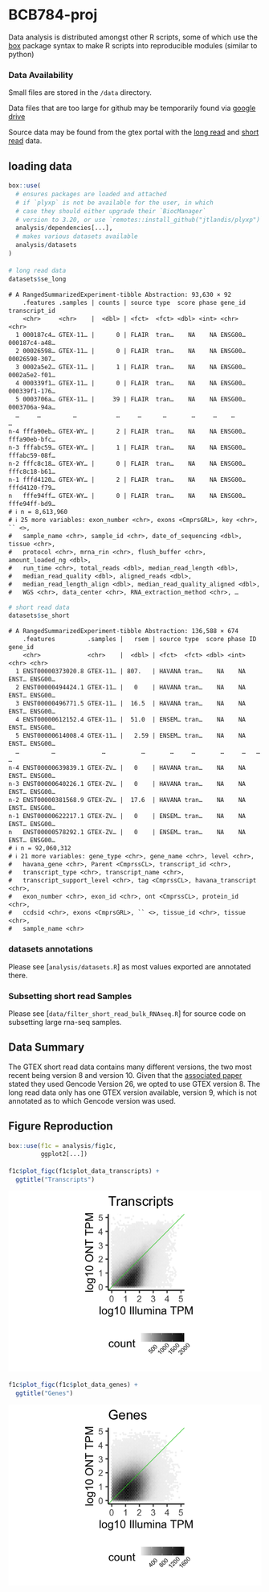 

# BCB784-proj

Data analysis is distributed amongst other R scripts, some of which use
the [box](https://github.com/klmr/box) package syntax to make R scripts
into reproducible modules (similar to python)

### Data Availability

Small files are stored in the `/data` directory.

Data files that are too large for github may be temporarily found via
[google
drive](https://drive.google.com/file/d/1kA661pwAmi0wLTlGC3YhXbE5J_nwMui2/view?usp=drive_link)

Source data may be found from the gtex portal with the [long
read](https://gtexportal.org/home/downloads/adult-gtex/long_read_data)
and [short
read](https://gtexportal.org/home/downloads/adult-gtex/bulk_tissue_expression)
data.

## loading data

``` r
box::use(
  # ensures packages are loaded and attached
  # if `plyxp` is not be available for the user, in which
  # case they should either upgrade their `BiocManager`
  # version to 3.20, or use `remotes::install_github("jtlandis/plyxp")`
  analysis/dependencies[...],
  # makes various datasets available
  analysis/datasets
)

# long read data
datasets$se_long
```

    # A RangedSummarizedExperiment-tibble Abstraction: 93,630 × 92
        .features .samples | counts | source type  score phase gene_id transcript_id
        <chr>     <chr>    |  <dbl> | <fct>  <fct> <dbl> <int> <chr>   <chr>        
      1 000187c4… GTEX-11… |      0 | FLAIR  tran…    NA    NA ENSG00… 000187c4-a48…
      2 00026598… GTEX-11… |      0 | FLAIR  tran…    NA    NA ENSG00… 00026598-307…
      3 0002a5e2… GTEX-11… |      1 | FLAIR  tran…    NA    NA ENSG00… 0002a5e2-f01…
      4 000339f1… GTEX-11… |      0 | FLAIR  tran…    NA    NA ENSG00… 000339f1-176…
      5 0003706a… GTEX-11… |     39 | FLAIR  tran…    NA    NA ENSG00… 0003706a-94a…
      …     …         …           …     …      …       …     …    …          …      
    n-4 fffa90eb… GTEX-WY… |      2 | FLAIR  tran…    NA    NA ENSG00… fffa90eb-bfc…
    n-3 fffabc59… GTEX-WY… |      1 | FLAIR  tran…    NA    NA ENSG00… fffabc59-08f…
    n-2 fffc8c18… GTEX-WY… |      0 | FLAIR  tran…    NA    NA ENSG00… fffc8c18-b61…
    n-1 fffd4120… GTEX-WY… |      2 | FLAIR  tran…    NA    NA ENSG00… fffd4120-f79…
    n   fffe94ff… GTEX-WY… |      0 | FLAIR  tran…    NA    NA ENSG00… fffe94ff-bd9…
    # ℹ n = 8,613,960
    # ℹ 25 more variables: exon_number <chr>, exons <CmprsGRL>, key <chr>, `` <>,
    #   sample_name <chr>, sample_id <chr>, date_of_sequencing <dbl>, tissue <chr>,
    #   protocol <chr>, mrna_rin <chr>, flush_buffer <chr>, amount_loaded_ng <dbl>,
    #   run_time <chr>, total_reads <dbl>, median_read_length <dbl>,
    #   median_read_quality <dbl>, aligned_reads <dbl>,
    #   median_read_length_align <dbl>, median_read_quality_aligned <dbl>,
    #   WGS <chr>, data_center <chr>, RNA_extraction_method <chr>, …

``` r
# short read data
datasets$se_short
```

    # A RangedSummarizedExperiment-tibble Abstraction: 136,588 × 674
        .features         .samples |   rsem | source type  score phase ID    gene_id
        <chr>             <chr>    |  <dbl> | <fct>  <fct> <dbl> <int> <chr> <chr>  
      1 ENST00000373020.8 GTEX-11… | 807.   | HAVANA tran…    NA    NA ENST… ENSG00…
      2 ENST00000494424.1 GTEX-11… |   0    | HAVANA tran…    NA    NA ENST… ENSG00…
      3 ENST00000496771.5 GTEX-11… |  16.5  | HAVANA tran…    NA    NA ENST… ENSG00…
      4 ENST00000612152.4 GTEX-11… |  51.0  | ENSEM… tran…    NA    NA ENST… ENSG00…
      5 ENST00000614008.4 GTEX-11… |   2.59 | ENSEM… tran…    NA    NA ENST… ENSG00…
      …         …             …          …       …     …       …     …   …      …   
    n-4 ENST00000639839.1 GTEX-ZV… |   0    | HAVANA tran…    NA    NA ENST… ENSG00…
    n-3 ENST00000640226.1 GTEX-ZV… |   0    | HAVANA tran…    NA    NA ENST… ENSG00…
    n-2 ENST00000381568.9 GTEX-ZV… |  17.6  | HAVANA tran…    NA    NA ENST… ENSG00…
    n-1 ENST00000622217.1 GTEX-ZV… |   0    | ENSEM… tran…    NA    NA ENST… ENSG00…
    n   ENST00000578292.1 GTEX-ZV… |   0    | ENSEM… tran…    NA    NA ENST… ENSG00…
    # ℹ n = 92,060,312
    # ℹ 21 more variables: gene_type <chr>, gene_name <chr>, level <chr>,
    #   havana_gene <chr>, Parent <CmprssCL>, transcript_id <chr>,
    #   transcript_type <chr>, transcript_name <chr>,
    #   transcript_support_level <chr>, tag <CmprssCL>, havana_transcript <chr>,
    #   exon_number <chr>, exon_id <chr>, ont <CmprssCL>, protein_id <chr>,
    #   ccdsid <chr>, exons <CmprsGRL>, `` <>, tissue_id <chr>, tissue <chr>,
    #   sample_name <chr>

### datasets annotations

Please see \[`analysis/datasets.R`\] as most values exported are
annotated there.

### Subsetting short read Samples

Please see \[`data/filter_short_read_bulk_RNAseq.R`\] for source code on
subsetting large rna-seq samples.

## Data Summary

The GTEX short read data contains many different versions, the two most
recent being version 8 and version 10. Given that the [associated
paper](https://www.nature.com/articles/s41586-022-05035-y) stated they
used Gencode Version 26, we opted to use GTEX version 8. The long read
data only has one GTEX version available, version 9, which is not
annotated as to which Gencode version was used.

## Figure Reproduction

``` r
box::use(f1c = analysis/fig1c,
         ggplot2[...])

f1c$plot_figc(f1c$plot_data_transcripts) +
  ggtitle("Transcripts")
```

![](README.markdown_strict_files/figure-markdown_strict/unnamed-chunk-2-1.png)

``` r
f1c$plot_figc(f1c$plot_data_genes) +
  ggtitle("Genes")
```

![](README.markdown_strict_files/figure-markdown_strict/unnamed-chunk-2-2.png)
